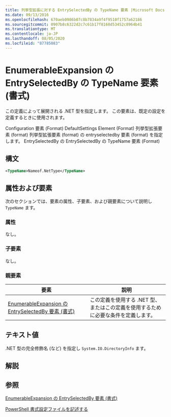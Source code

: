 ```yaml
---
title: 列挙型拡張に対する EntrySelectedBy の TypeName 要素 |Microsoft Docs
ms.date: 09/13/2016
ms.openlocfilehash: 670aeb0986b07c8b7834a9f4f9510f1757a62186
ms.sourcegitcommit: 0907b8c6322d2c7c61b17f8168d53452c8964b41
ms.translationtype: MT
ms.contentlocale: ja-JP
ms.lasthandoff: 08/05/2020
ms.locfileid: "87785083"
---
```

# <a name="typename-element-for-entryselectedby-for-enumerableexpansion-format"></a>EnumerableExpansion の EntrySelectedBy の TypeName 要素 (書式)

この定義によって展開される .NET 型を指定します。 この要素は、既定の設定を定義するときに使用されます。

Configuration 要素 (Format) DefaultSettings Element (Format) 列挙型拡張要素 (format) 列挙型拡張要素 (format) の entryselectedby 要素 (format) を指定します。 EntrySelectedBy の EntrySelectedBy の TypeName 要素 (Format)

## <a name="syntax"></a>構文

```xml
<TypeName>Nameof.NetType</TypeName>

```

## <a name="attributes-and-elements"></a>属性および要素

次のセクションでは、要素の属性、子要素、および親要素について説明し `TypeName` ます。

### <a name="attributes"></a>属性

なし。

### <a name="child-elements"></a>子要素

なし。

### <a name="parent-elements"></a>親要素

|要素|説明|
|-------------|-----------------|
|[EnumerableExpansion の EntrySelectedBy 要素 (書式)](./entryselectedby-element-for-enumerableexpansion-format.md)|この定義を使用する .NET 型、またはこの定義を使用するために必要な条件を定義します。|

## <a name="text-value"></a>テキスト値

.NET 型の完全修飾名 (など) を指定し `System.IO.DirectoryInfo` ます。

## <a name="remarks"></a>解説

## <a name="see-also"></a>参照

[EnumerableExpansion の EntrySelectedBy 要素 (書式)](./entryselectedby-element-for-enumerableexpansion-format.md)

[PowerShell 書式設定ファイルを記述する](./writing-a-powershell-formatting-file.md)
